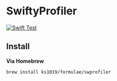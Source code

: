 # SwiftyProfiler

[![Swift Test](https://github.com/KS1019/SwiftyProfiler/actions/workflows/swift.yml/badge.svg)](https://github.com/KS1019/SwiftyProfiler/actions/workflows/swift.yml)

## Install
**Via Homebrew**
```
brew install ks1019/formulae/swprofiler
```
